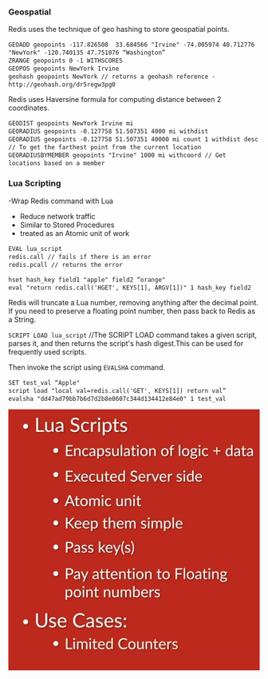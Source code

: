 ### Geospatial

Redis uses the technique of geo hashing to store geospatial points.
```
GEOADD geopoints -117.826508  33.684566 "Irvine" -74.005974 40.712776 "NewYork" -120.740135 47.751076 “Washington”
ZRANGE geopoints 0 -1 WITHSCORES
GEOPOS geopoints NewYork Irvine
geohash geopoints NewYork // returns a geohash reference - http://geohash.org/dr5regw3pg0
```

Redis uses Haversine formula for computing distance between 2 coordinates.

```
GEODIST geopoints NewYork Irvine mi
GEORADIUS geopoints -0.127758 51.507351 4000 mi withdist
GEORADIUS geopoints -0.127758 51.507351 40000 mi count 1 withdist desc // To get the farthest point from the current location
GEORADIUSBYMEMBER geopoints "Irvine" 1000 mi withcoord // Get locations based on a member
```

### Lua Scripting

  -Wrap Redis command with Lua
 - Reduce network traffic
 - Similar to Stored Procedures
 - treated as an Atomic unit of work

```
EVAL lua_script
redis.call // fails if there is an error
redis.pcall // returns the error 
```

```
hset hash_key field1 "apple" field2 “orange"
eval "return redis.call('HGET', KEYS[1], ARGV[1])" 1 hash_key field2
```

Redis will truncate a Lua number, removing anything after the decimal point. If you need to preserve a floating point number, then pass back to Redis as a String.


`SCRIPT LOAD lua_script` //The SCRIPT LOAD command takes a given script, parses it, and then returns the script's hash digest.This can be used for frequently used scripts.

Then invoke the script using `EVALSHA` command.
```
SET test_val “Apple"
script load "local val=redis.call('GET', KEYS[1]) return val”
evalsha "dd47ad79bb7b6d7d2b8e0607c344d134412e84e0" 1 test_val
```
![Lists](./lua.png?raw=true "Lists")


